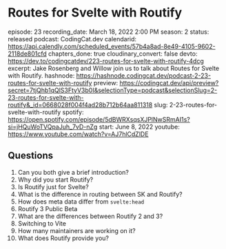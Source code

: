 # Routes for Svelte with Routify

episode: 23
recording_date: March 18, 2022 2:00 PM
season: 2
status: released
podcast: CodingCat.dev
calendarid: https://api.calendly.com/scheduled_events/57b4a8ad-8e49-4105-9602-2118de801cfd
chapters_done: true
cloudinary_convert: false
devto: https://dev.to/codingcatdev/223-routes-for-svelte-with-routify-4dcg
excerpt: Jake Rosenberg and Willow join us to talk about Routes for Svelte with Routify.
hashnode: https://hashnode.codingcat.dev/podcast-2-23-routes-for-svelte-with-routify
preview: https://codingcat.dev/api/preview?secret=7tjQhb1qQlS3FtyV3b0I&selectionType=podcast&selectionSlug=2-23-routes-for-svelte-with-routify&_id=0668028f004f4ad28b712b64aa811318
slug: 2-23-routes-for-svelte-with-routify
spotify: https://open.spotify.com/episode/5dBWRXsqsXJPlNwSRmAI1s?si=jHQuWoTVQpaJuh_7vD-nZg
start: June 8, 2022
youtube: https://www.youtube.com/watch?v=AJ7hlCdZlDE

## Questions

1. Can you both give a brief introduction?
2. Why did you start Routify? 
3. Is Routify just for Svelte? 
4. What is the difference in routing between SK and Routify?
5. How does meta data differ from `svelte:head`
6. Routify 3 Public Beta
7. What are the differences between Routify 2 and 3?
8. Switching to Vite
9. How many maintainers are working on it?
10. What does Routify provide you?